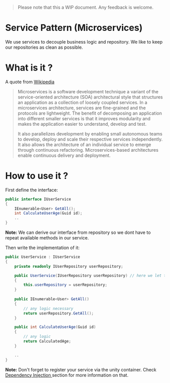 > Please note that this a WIP document. Any feedback is welcome.

# Service Pattern (Microservices)

We use services to decouple business logic and repository. We like to keep our repositories as clean as possible.

# What is it ?
A quote from [Wikipedia](https://en.wikipedia.org/wiki/Microservices)
>Microservices is a software development technique a variant of the service-oriented architecture (SOA) architectural style that structures an application as a collection of loosely coupled services. 
>In a microservices architecture, services are fine-grained and the protocols are lightweight. 
>The benefit of decomposing an application into different smaller services is that it improves 
>modularity and makes the application easier to understand, develop and test. 
>
>It also parallelizes development by enabling small autonomous teams to develop, 
>deploy and scale their respective services independently.
>It also allows the architecture of an individual service to emerge through continuous 
>refactoring. Microservices-based architectures enable continuous delivery and deployment.

# How to use it ?
First define the interface:

```csharp
public interface IUserService
{
    IEnumerable<User> GetAll();
    int CalculateUserAge(Guid id);    
    ..
}
```

**Note:** We can derive our interface from repository so we dont have to repeat available methods in our service. 

Then write the implementation of it:
```csharp
public UserService : IUserService
{
    private readonly IUserRepository userRepository;

    public UserService(IUserRepository userRepository) // here we let the container resolve the dependency for us
    {   
        this.userRepository = userRepository;
    }
    
    public IEnumerable<User> GetAll()
    {
        // any logic necessary
        return userRepository.GetAll();
    }

    public int CalculateUserAge(Guid id) 
    {
        // any logic
        return CalculatedAge;
    }

    ..
}
```

**Note:** Don't forget to register your service via the unity container. Check [Dependency Injection
](dependency_injection.md) section for more information on that.